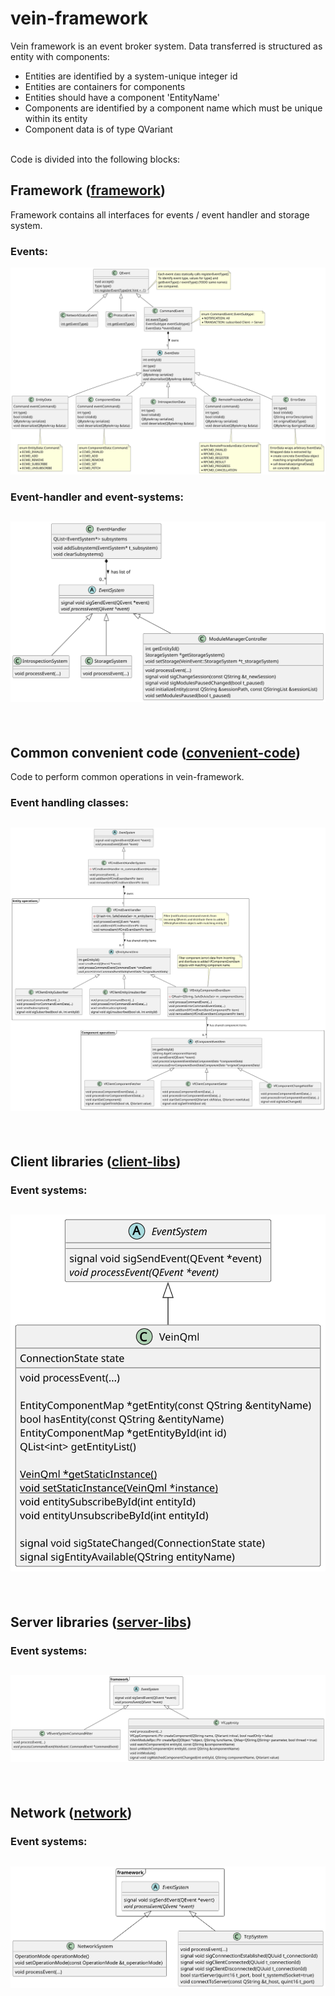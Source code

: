 # vein-framework
Vein framework is an event broker system. Data transferred is structured as entity with components:

* Entities are identified by a system-unique integer id
* Entities are containers for components
* Entities should have a component 'EntityName'
* Components are identified by a component name which must be unique within its entity
* Component data is of type QVariant

<br>Code is divided into the following blocks:

## Framework ([framework](framework))
Framework contains all interfaces for events / event handler and storage system.<br>

### Events:
![Class diagram events](framework/doc/class-diagram-events.svg)

### Event-handler and event-systems:
![Class diagram event-handler](framework/doc/class-diagram-event-systems.svg)
---
<br>

## Common convenient code ([convenient-code](convenient-code))
Code to perform common operations in vein-framework.<br>
### Event handling classes:
![Class diagram convenient code](convenient-code/doc/class-diagram.svg)
---
<br>

## Client libraries ([client-libs](client-libs))
### Event systems:
![Client event systems](client-libs/doc/class-diagram-client-event-systems.svg)
---
<br>

## Server libraries ([server-libs](server-libs))
### Event systems:
![Server event systems](server-libs/doc/class-diagram-server-event-systems.svg)
---
<br>

## Network ([network](network))
### Event systems:
![Class diagram network systems](network/doc/class-diagram-network-event-systems.svg)
---
<br>

